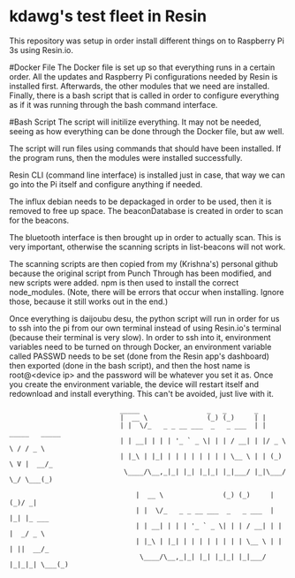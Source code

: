 # kdawg's test fleet in Resin
This repository was setup in order install different things on to Raspberry Pi 3s using Resin.io.

#Docker File
The Docker file is set up so that everything runs in a certain order. All the updates and Raspberry Pi configurations needed by Resin is installed first. Afterwards, the other modules that we need are installed. Finally, there is a bash script that is called in order to configure everything as if it was running through the bash command interface.

#Bash Script
The script will initilize everything. It may not be needed, seeing as how everything can be done through the Docker file, but aw well.

The script will run files using commands that should have been installed. If the program runs, then the modules were installed successfully.

Resin CLI (command line interface) is installed just in case, that way we can go into the Pi itself and configure anything if needed.

The influx debian needs to be depackaged in order to be used, then it is removed to free up space. The beaconDatabase is created in order to scan for the beacons.

The bluetooth interface is then brought up in order to actually scan. This is very important, otherwise the scanning scripts in list-beacons will not work.

The scanning scripts are then copied from my (Krishna's) personal github because the original script from Punch Through has been modified, and new scripts were added. npm is then used to install the correct node_modules. (Note, there will be errors that occur when installing. Ignore those, because it still works out in the end.)

Once everything is daijoubu desu, the python script will run in order for us to ssh into the pi from our own terminal instead of using Resin.io's terminal (because their terminal is very slow). In order to ssh into it, environment variables need to be turned on through Docker, an environment variable called PASSWD needs to be set (done from the Resin app's dashboard) then exported (done in the bash script), and then the host name is root@\<device ip\> and the password will be whatever you set it as. Once you create the environment variable, the device will restart itself and redownload and install everything. This can't be avoided, just live with it.

```
                            _____                 _   _       _                   
                            |  __ \               (_) (_)     | |                  
                            | |  \/_   _ _ __ ___  _   _ ___  | | _____   _____    
                            | | __| | | | '_ ` _ \| | | / __| | |/ _ \ \ / / _ \   
                            | |_\ | |_| | | | | | | | | \__ \ | | (_) \ V |  __/_  
                             \____/\__,_|_| |_| |_|_| |_|___/ |_|\___/ \_/ \___(_) 
                                
                                |  __ \               (_) (_)     | (_)/ _|            
                                | |  \/_   _ _ __ ___  _   _ ___  | |_| |_ ___         
                                | | __| | | | '_ ` _ \| | | / __| | | |  _/ _ \        
                                | |_\ | |_| | | | | | | | | \__ \ | | | ||  __/_       
                                 \____/\__,_|_| |_| |_|_| |_|___/ |_|_|_| \___(_)      
                                                       
```
 